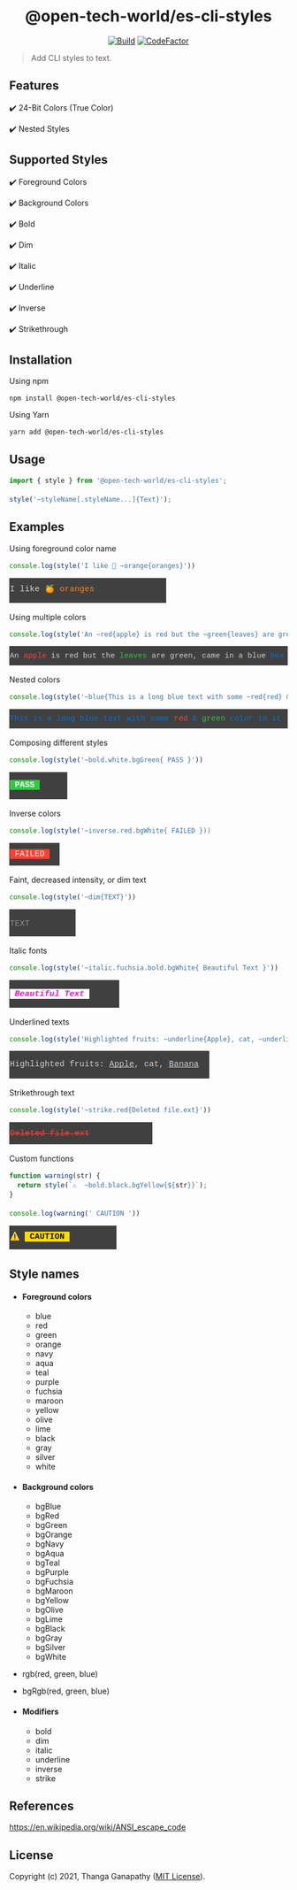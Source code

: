 <div align="center">

# @open-tech-world/es-cli-styles
[![Build](https://github.com/open-tech-world/es-cli-styles/actions/workflows/build.yml/badge.svg)](https://github.com/open-tech-world/es-cli-styles/actions/workflows/build.yml) [![CodeFactor](https://www.codefactor.io/repository/github/open-tech-world/es-cli-styles/badge)](https://www.codefactor.io/repository/github/open-tech-world/es-cli-styles)
</div>

> Add CLI styles to text.

## Features

✔️ 24-Bit Colors (True Color)

✔️ Nested Styles

## Supported Styles

✔️ Foreground Colors

✔️ Background Colors

✔️ Bold

✔️ Dim

✔️ Italic

✔️ Underline

✔️ Inverse

✔️ Strikethrough

## Installation

Using npm

```shell
npm install @open-tech-world/es-cli-styles
```

Using Yarn

```shell
yarn add @open-tech-world/es-cli-styles
```

## Usage

```ts
import { style } from '@open-tech-world/es-cli-styles';

style('~styleName[.styleName...]{Text}');
```

## Examples

Using foreground color name

```ts
console.log(style('I like 🍊 ~orange{oranges}'))
```
![](assets/orange-color.png)

Using multiple colors

```ts
console.log(style('An ~red{apple} is red but the ~green{leaves} are green, came in a blue ~blue{box}'))
```
![](assets/multiple-colors.png)

Nested colors

```ts
console.log(style('~blue{This is a long blue text with some ~red{red} & ~green{green} color in it}'))
```
![](assets/nested-colors.png)

Composing different styles

```ts
console.log(style('~bold.white.bgGreen{ PASS }'))
```
![](assets/bg-color.png)

Inverse colors

```ts
console.log(style('~inverse.red.bgWhite{ FAILED }))
```
![](assets/inverse.png)

Faint, decreased intensity, or dim text

```ts
console.log(style('~dim{TEXT}'))
```
![](assets/dim-text.png)

Italic fonts

```ts
console.log(style('~italic.fuchsia.bold.bgWhite{ Beautiful Text }'))
```
![](assets/italic-text.png)

Underlined texts

```ts
console.log(style('Highlighted fruits: ~underline{Apple}, cat, ~underline{Banana}'))
```
![](assets/underline.png)

Strikethrough text

```ts
console.log(style('~strike.red{Deleted file.ext}'))
```
![](assets/strikethrough.png)

Custom functions

```ts
function warning(str) {
  return style(`⚠️  ~bold.black.bgYellow{${str}}`);
}

console.log(warning(' CAUTION '))
```
![](assets/caution.png)


## Style names

- #### Foreground colors
  - blue
  - red
  - green
  - orange
  - navy
  - aqua
  - teal
  - purple
  - fuchsia
  - maroon
  - yellow
  - olive
  - lime
  - black
  - gray
  - silver
  - white


- #### Background colors
  - bgBlue
  - bgRed
  - bgGreen
  - bgOrange
  - bgNavy
  - bgAqua
  - bgTeal
  - bgPurple
  - bgFuchsia
  - bgMaroon
  - bgYellow
  - bgOlive
  - bgLime
  - bgBlack
  - bgGray
  - bgSilver
  - bgWhite

- rgb(red, green, blue)

- bgRgb(red, green, blue)

- #### Modifiers
  - bold  
  - dim  
  - italic  
  - underline  
  - inverse  
  - strike  

## References

https://en.wikipedia.org/wiki/ANSI_escape_code


## License

Copyright (c) 2021, Thanga Ganapathy ([MIT License](./LICENSE)).
